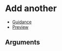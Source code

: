 # Add another

- [Guidance](https://mojdt-design-system.herokuapp.com/components/add-another)
- [Preview](https://mojdt-frontend.herokuapp.com/components/add-another)

## Arguments